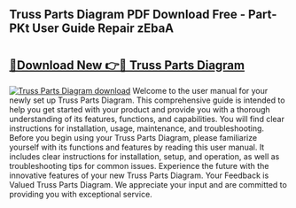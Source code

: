 ## Truss Parts Diagram PDF Download Free - Part-PKt User Guide Repair zEbaA

# <h2><a href="http://dfj5cm1.blite.top/?on=Truss+Parts+Diagram">🔗Download New 👉🔴 Truss Parts Diagram</a></h2>

[![Truss Parts Diagram download](https://i.imgur.com/lujVjoI.png)](http://dfj5cm1.blite.top/?on=Truss+Parts+Diagram)
Welcome to the user manual for your newly set up Truss Parts Diagram. This comprehensive guide is intended to help you get started with your product and provide you with a thorough understanding of its features, functions, and capabilities. You will find clear instructions for installation, usage, maintenance, and troubleshooting. Before you begin using your Truss Parts Diagram, please familiarize yourself with its functions and features by reading this user manual. It includes clear instructions for installation, setup, and operation, as well as troubleshooting tips for common issues. Experience the future with the innovative features of your new Truss Parts Diagram. Your Feedback is Valued Truss Parts Diagram. We appreciate your input and are committed to providing you with exceptional service.

